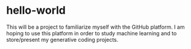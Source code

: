 # hello-world
This will be a project to familiarize myself with the GitHub platform.
I am hoping to use this platform in order to study machine learning and to store/present my generative coding projects.
